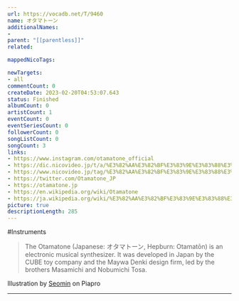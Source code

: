 ```yaml
---
url: https://vocadb.net/T/9460
name: オタマトーン
additionalNames: 
- 
parent: "[[parentless]]"
related:

mappedNicoTags:

newTargets:
- all
commentCount: 0
createDate: 2023-02-20T04:53:07.643
status: Finished
albumCount: 0
artistCount: 1
eventCount: 0
eventSeriesCount: 0
followerCount: 0
songListCount: 0
songCount: 3
links: 
- https://www.instagram.com/otamatone_official
- https://dic.nicovideo.jp/t/a/%E3%82%AA%E3%82%BF%E3%83%9E%E3%83%88%E3%83%BC%E3%83%B3
- https://www.nicovideo.jp/tag/%E3%82%AA%E3%82%BF%E3%83%9E%E3%83%88%E3%83%BC%E3%83%B3
- https://twitter.com/Otamatone_JP
- https://otamatone.jp
- https://en.wikipedia.org/wiki/Otamatone
- https://ja.wikipedia.org/wiki/%E3%82%AA%E3%82%BF%E3%83%9E%E3%83%88%E3%83%BC%E3%83%B3
picture: true
descriptionLength: 285
---
```


#Instruments

>The Otamatone (Japanese: オタマトーン, Hepburn: Otamatōn) is an electronic musical synthesizer. It was developed in Japan by the CUBE toy company and the Maywa Denki design firm, led by the brothers Masamichi and Nobumichi Tosa.

Illustration by [Seomin](https://piapro.jp/t/mgu4) on Piapro

---

